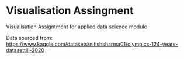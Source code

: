 # Visualisation Assingment
Visualisation Assigntment for applied data science module

Data sourced from: https://www.kaggle.com/datasets/nitishsharma01/olympics-124-years-datasettill-2020